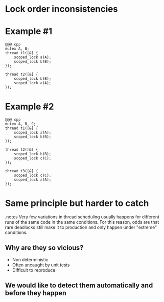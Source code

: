<!SLIDE subsection>
# Lock order inconsistencies


<!SLIDE centered-code>
# Example \#1

    @@@ cpp
    mutex A, B;
    thread t1([&] {
        scoped_lock a(A);
        scoped_lock b(B);
    });

    thread t2([&] {
        scoped_lock b(B);
        scoped_lock a(A);
    });


<!SLIDE centered-code>
# Example \#2

    @@@ cpp
    mutex A, B, C;
    thread t1([&] {
        scoped_lock a(A);
        scoped_lock b(B);
    });

    thread t2([&] {
        scoped_lock b(B);
        scoped_lock c(C);
    });

    thread t3([&] {
        scoped_lock c(C);
        scoped_lock a(A);
    });


<!SLIDE>
# Same principle but harder to catch


<!SLIDE>
.notes Very few variations in thread scheduling usually happens for different
runs of the same code in the same conditions. For this reason, odds are that
rare deadlocks still make it to production and only happen under "extreme"
conditions.

## Why are they so vicious?
* Non deterministic
* Often uncaught by unit tests
* Difficult to reproduce


<!SLIDE>
## We would like to detect them automatically and before they happen
